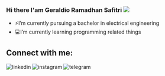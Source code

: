 ### Hi there I'am Geraldio Ramadhan Safitri <img src="https://media.giphy.com/media/hvRJCLFzcasrR4ia7z/giphy.gif">

- ⚡I’m currently pursuing a bachelor in electrical engineering   
- :computer:I’m currently learning programming related things

## Connect with me:

[<img align="left" alt="linkedin" src="https://img.shields.io/badge/LinkedIn-blue?style=flat&logo=linkedin&labelColor=blue" />][LinkedIn]
[<img align="left" alt="instagram" src="https://img.shields.io/badge/Instagram-ff69b4?style=flat&logo=Instagram&logoColor=white" />][Instagram]
[<img align="left" alt="telegram" src="https://img.shields.io/badge/Telegram-2CA5E0?style=flat&logo=telegram&logoColor=white" />][Telegram]

[LinkedIn]: https://www.linkedin.com/in/geraldiors
[Instagram]: https://www.instagram.com/geraldio_rs
[Telegram]: https://t.me/geraldio_rs

